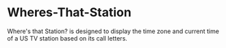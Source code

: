 # Wheres-That-Station
Where's that Station? is designed to display the time zone and current time of a US TV station based on its call letters. 
